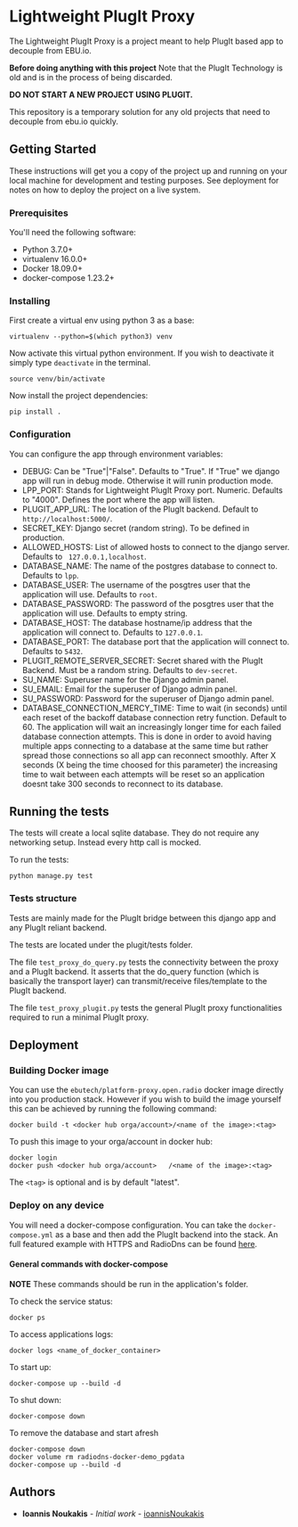 # Lightweight PlugIt Proxy

The Lightweight PlugIt Proxy is a project meant to help PlugIt based app to
decouple from EBU.io. 

**Before doing anything with this project**
Note that the PlugIt Technology is old and is in the process of being discarded.

**DO NOT START A NEW PROJECT USING PLUGIT.**

This repository is a temporary solution for any old projects that need to decouple from ebu.io quickly.

## Getting Started

These instructions will get you a copy of the project up and running on your local machine for development and
testing purposes. See deployment for notes on how to deploy the project on a live system.

### Prerequisites

You'll need the following software:
- Python 3.7.0+
- virtualenv 16.0.0+
- Docker 18.09.0+
- docker-compose 1.23.2+

### Installing
First create a virtual env using python 3 as a base:

    virtualenv --python=$(which python3) venv
    
Now activate this virtual python environment. If you wish to deactivate it simply type `deactivate` in the terminal.

    source venv/bin/activate
    
Now install the project dependencies:

    pip install .

### Configuration
You can configure the app through environment variables:

- DEBUG:                          Can be "True"|"False". Defaults to "True". If "True" we django app will run in debug mode. Otherwise it will runin production mode.
- LPP_PORT:                       Stands for Lightweight PlugIt Proxy port. Numeric. Defaults to "4000". Defines the port where the app will listen.
- PLUGIT_APP_URL:                 The location of the PlugIt backend. Default to `http://localhost:5000/`.
- SECRET_KEY:                     Django secret (random string). To be defined in production.
- ALLOWED_HOSTS:                  List of allowed hosts to connect to the django server. Defaults to ` 127.0.0.1,localhost`.
- DATABASE_NAME:                  The name of the postgres database to connect to. Defaults to `lpp`.
- DATABASE_USER:                  The username of the posgtres user that the application will use. Defaults to `root`.
- DATABASE_PASSWORD:              The password of the posgtres user that the application will use. Defaults to empty string.
- DATABASE_HOST:                  The database hostname/ip address that the application will connect to. Defaults to `127.0.0.1`.
- DATABASE_PORT:                  The database port that the application will connect to. Defaults to `5432`.
- PLUGIT_REMOTE_SERVER_SECRET:    Secret shared with the PlugIt Backend. Must be a random string. Defaults to `dev-secret`.
- SU_NAME:                        Superuser name for the Django admin panel.
- SU_EMAIL:                       Email for the superuser of Django admin panel.
- SU_PASSWORD:                    Password for the superuser of Django admin panel.
- DATABASE_CONNECTION_MERCY_TIME: Time to wait (in seconds) until each reset of the backoff database connection retry function. Default to 60.
The application will wait an increasingly longer time for each failed database connection attempts. This is done in order to
avoid having multiple apps connecting to a database at the same time but rather spread those connections so all app can reconnect smoothly.
After X seconds (X being the time choosed for this parameter) the increasing time to wait between each attempts will be
reset so an application doesnt take 300 seconds to reconnect to its database.

## Running the tests
The tests will create a local sqlite database. They do not require any networking setup.
Instead every http call is mocked.

To run the tests:

    python manage.py test

### Tests structure
Tests are mainly made for the PlugIt bridge between this django app and any PlugIt reliant backend.

The tests are located under the plugit/tests folder.

The file `test_proxy_do_query.py` tests the connectivity between
the proxy and a PlugIt backend. It asserts that the do_query function (which is basically the transport layer) can
transmit/receive files/template to the PlugIt backend.

The file `test_proxy_plugit.py` tests the general PlugIt proxy functionalities required to run a minimal PlugIt proxy.

## Deployment
### Building Docker image
You can use the `ebutech/platform-proxy.open.radio` docker image directly into you production stack. However
if you wish to build the image yourself this can be achieved by running the following command:

    docker build -t <docker hub orga/account>/<name of the image>:<tag>
    
To push this image to your orga/account in docker hub:
    
    docker login
    docker push <docker hub orga/account>   /<name of the image>:<tag>
    
The `<tag>` is optional and is by default "latest".

### Deploy on any device
You will need a docker-compose configuration. You can take the `docker-compose.yml` as a base and then add
the PlugIt backend into the stack. An full featured example with HTTPS and RadioDns can be found
[here](https://github.com/ioannisNoukakis/radiodns-docker-demo).

#### General commands with docker-compose

**NOTE** These commands should be run in the application's folder.

To check the service status:

    docker ps
    
To access applications logs:

    docker logs <name_of_docker_container>

To start up:

    docker-compose up --build -d

To shut down:

    docker-compose down

To remove the database and start afresh

    docker-compose down
    docker volume rm radiodns-docker-demo_pgdata
    docker-compose up --build -d

## Authors
* **Ioannis Noukakis** - *Initial work* - [ioannisNoukakis](https://github.com/ioannisNoukakis)
